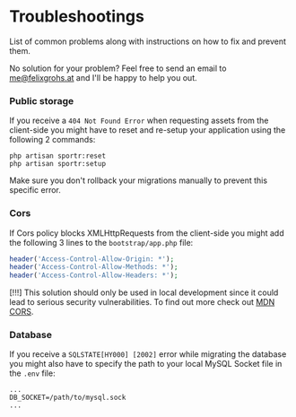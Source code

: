 # Troubleshootings
List of common problems along with instructions on how to fix and prevent them.

No solution for your problem? Feel free to send an email to [me@felixgrohs.at](mailto:me@felixgrohs.at) and I'll be happy to help you out.

### Public storage
If you receive a `404 Not Found Error` when requesting assets from the client-side you might have to reset and re-setup your application using the following 2 commands:
```
php artisan sportr:reset
php artisan sportr:setup
```
Make sure you don't rollback your migrations manually to prevent this specific error.

### Cors
If Cors policy blocks XMLHttpRequests from the client-side you might add the following 3 lines to the `bootstrap/app.php` file:
```php
header('Access-Control-Allow-Origin: *');
header('Access-Control-Allow-Methods: *');
header('Access-Control-Allow-Headers: *');
```
[!!!] This solution should only be used in local development since it could lead to serious security vulnerabilities. To find out more check out [MDN CORS](https://developer.mozilla.org/de/docs/Web/HTTP/CORS).

### Database
If you receive a `SQLSTATE[HY000] [2002]` error while migrating the database you might also have to specify the path to your local MySQL Socket file in the `.env` file:
```
...
DB_SOCKET=/path/to/mysql.sock
...
```